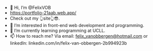 - 👋 Hi, I’m @FelixVOB
- https://portfolio-21aab.web.app/
- Check out my 👆site👆😎.
- 👀 I’m interested in front-end web development and programming.
- 🌱 I’m currently learning programming at UCLL.
- 📫 How to reach me? Via email: felix_vanobbergen@hotmail.com or linkedIn: linkedin.com/in/felix-van-obbergen-2b994923b

<!---
FelixVOB/FelixVOB is a ✨ special ✨ repository because its `README.md` (this file) appears on your GitHub profile.
You can click the Preview link to take a look at your changes.
--->
